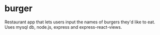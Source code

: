 # burger
Restaurant app that lets users input the names of burgers they'd like to eat.  Uses mysql db, node.js, express and express-react-views.
